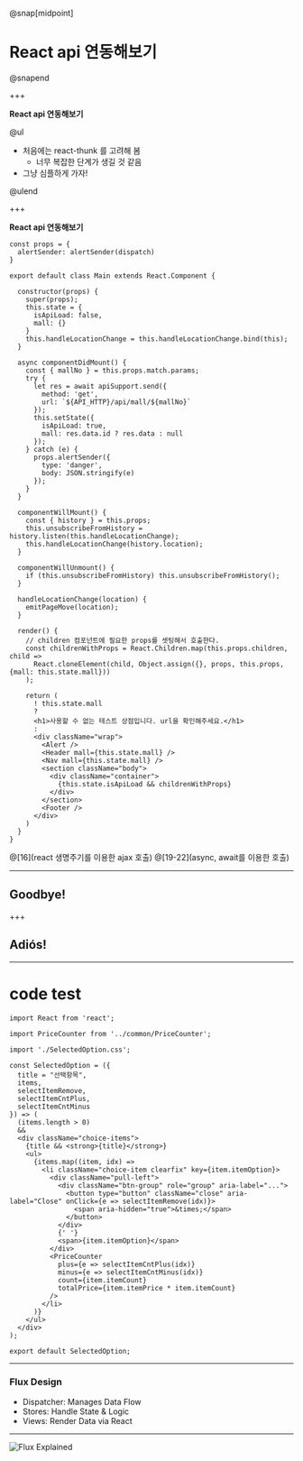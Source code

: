 @snap[midpoint]
# React api 연동해보기
@snapend

+++

**React api 연동해보기**

@ul

- 처음에는 react-thunk 를 고려해 봄
  - 너무 복잡한 단계가 생길 것 같음
- 그냥 심플하게 가자!

@ulend

+++

**React api 연동해보기**

```
const props = {
  alertSender: alertSender(dispatch)
}

export default class Main extends React.Component {

  constructor(props) {
    super(props);
    this.state = {
      isApiLoad: false,
      mall: {}
    }
    this.handleLocationChange = this.handleLocationChange.bind(this);
  }

  async componentDidMount() {
    const { mallNo } = this.props.match.params;
    try {
      let res = await apiSupport.send({
        method: 'get',
        url: `${API_HTTP}/api/mall/${mallNo}`
      });
      this.setState({
        isApiLoad: true,
        mall: res.data.id ? res.data : null
      });
    } catch (e) {
      props.alertSender({
        type: 'danger',
        body: JSON.stringify(e)
      });
    }
  }

  componentWillMount() {
    const { history } = this.props;
    this.unsubscribeFromHistory = history.listen(this.handleLocationChange);
    this.handleLocationChange(history.location);
  }

  componentWillUnmount() {
    if (this.unsubscribeFromHistory) this.unsubscribeFromHistory();
  }

  handleLocationChange(location) {
    emitPageMove(location);
  }
  
  render() {
    // children 컴포넌트에 필요한 props를 셋팅해서 호출한다.
    const childrenWithProps = React.Children.map(this.props.children, child => 
      React.cloneElement(child, Object.assign({}, props, this.props, {mall: this.state.mall}))
    );

    return (
      ! this.state.mall
      ? 
      <h1>사용할 수 없는 테스트 상점입니다. url을 확인해주세요.</h1>
      :
      <div className="wrap">
        <Alert />
        <Header mall={this.state.mall} />
        <Nav mall={this.state.mall} />
        <section className="body">
          <div className="container">
            {this.state.isApiLoad && childrenWithProps}
          </div>
        </section>
        <Footer />
      </div>
    )
  }
}
```
@[16](react 생명주기를 이용한 ajax 호출)
@[19-22](async, await를 이용한 호출)


---

## Goodbye!

+++

## Adiós!

---

# code test

```
import React from 'react';

import PriceCounter from '../common/PriceCounter';

import './SelectedOption.css';

const SelectedOption = ({
  title = "선택항목",
  items,
  selectItemRemove,
  selectItemCntPlus,
  selectItemCntMinus
}) => (
  (items.length > 0)
  &&
  <div className="choice-items">
    {title && <strong>{title}</strong>}
    <ul>
      {items.map((item, idx) =>
        <li className="choice-item clearfix" key={item.itemOption}>
          <div className="pull-left">
            <div className="btn-group" role="group" aria-label="...">
              <button type="button" className="close" aria-label="Close" onClick={e => selectItemRemove(idx)}>
                <span aria-hidden="true">&times;</span>
              </button>
            </div>
            {' '}
            <span>{item.itemOption}</span>
          </div>
          <PriceCounter 
            plus={e => selectItemCntPlus(idx)}
            minus={e => selectItemCntMinus(idx)}
            count={item.itemCount}
            totalPrice={item.itemPrice * item.itemCount}
          />
        </li>
      )}
    </ul>
  </div>
);

export default SelectedOption;
```

---

### Flux Design

- Dispatcher: Manages Data Flow
- Stores: Handle State & Logic
- Views: Render Data via React

---

![Flux Explained](https://facebook.github.io/flux/img/flux-simple-f8-diagram-explained-1300w.png)